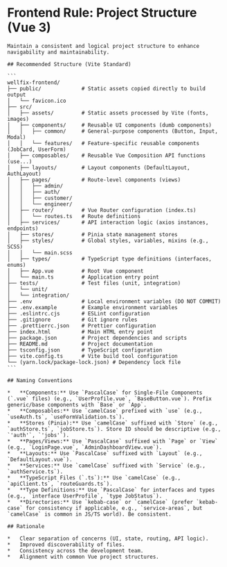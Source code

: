 # Frontend Rule: Project Structure (Vue 3)

    Maintain a consistent and logical project structure to enhance navigability and maintainability.

    ## Recommended Structure (Vite Standard)

    ```
    wellfix-frontend/
    ├── public/             # Static assets copied directly to build output
    │   └── favicon.ico
    ├── src/
    │   ├── assets/         # Static assets processed by Vite (fonts, images)
    │   ├── components/     # Reusable UI components (dumb components)
    │   │   ├── common/     # General-purpose components (Button, Input, Modal)
    │   │   └── features/   # Feature-specific reusable components (JobCard, UserForm)
    │   ├── composables/    # Reusable Vue Composition API functions (use...)
    │   ├── layouts/        # Layout components (DefaultLayout, AuthLayout)
    │   ├── pages/          # Route-level components (views)
    │   │   ├── admin/
    │   │   ├── auth/
    │   │   ├── customer/
    │   │   └── engineer/
    │   ├── router/         # Vue Router configuration (index.ts)
    │   │   └── routes.ts   # Route definitions
    │   ├── services/       # API interaction logic (axios instances, endpoints)
    │   ├── stores/         # Pinia state management stores
    │   ├── styles/         # Global styles, variables, mixins (e.g., SCSS)
    │   │   └── main.scss
    │   ├── types/          # TypeScript type definitions (interfaces, enums)
    │   ├── App.vue         # Root Vue component
    │   └── main.ts         # Application entry point
    ├── tests/              # Test files (unit, integration)
    │   └── unit/
    │   └── integration/
    ├── .env                # Local environment variables (DO NOT COMMIT)
    ├── .env.example        # Example environment variables
    ├── .eslintrc.cjs       # ESLint configuration
    ├── .gitignore          # Git ignore rules
    ├── .prettierrc.json    # Prettier configuration
    ├── index.html          # Main HTML entry point
    ├── package.json        # Project dependencies and scripts
    ├── README.md           # Project documentation
    ├── tsconfig.json       # TypeScript configuration
    ├── vite.config.ts      # Vite build tool configuration
    └── (yarn.lock/package-lock.json) # Dependency lock file
    ```

    ## Naming Conventions

    *   **Components:** Use `PascalCase` for Single-File Components (`.vue` files) (e.g., `UserProfile.vue`, `BaseButton.vue`). Prefix generic/base components with `Base` or `App`.
    *   **Composables:** Use `camelCase` prefixed with `use` (e.g., `useAuth.ts`, `useFormValidation.ts`).
    *   **Stores (Pinia):** Use `camelCase` suffixed with `Store` (e.g., `authStore.ts`, `jobStore.ts`). Store ID should be descriptive (e.g., `'auth'`, `'jobs'`).
    *   **Pages/Views:** Use `PascalCase` suffixed with `Page` or `View` (e.g., `LoginPage.vue`, `AdminDashboardView.vue`).
    *   **Layouts:** Use `PascalCase` suffixed with `Layout` (e.g., `DefaultLayout.vue`).
    *   **Services:** Use `camelCase` suffixed with `Service` (e.g., `authService.ts`).
    *   **TypeScript Files (`.ts`):** Use `camelCase` (e.g., `apiClient.ts`, `routeGuards.ts`).
    *   **Type Definitions:** Use `PascalCase` for interfaces and types (e.g., `interface UserProfile`, `type JobStatus`).
    *   **Directories:** Use `kebab-case` or `camelCase` (prefer `kebab-case` for consistency if applicable, e.g., `service-areas`, but `camelCase` is common in JS/TS world). Be consistent.

    ## Rationale

    *   Clear separation of concerns (UI, state, routing, API logic).
    *   Improved discoverability of files.
    *   Consistency across the development team.
    *   Alignment with common Vue project structures.
    